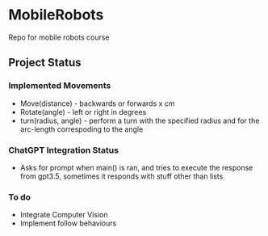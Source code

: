 # MobileRobots
Repo for mobile robots course


## Project Status

### Implemented Movements
- Move(distance) - backwards or forwards x cm
- Rotate(angle) - left or right in degrees
- turn(radius, angle) - perform a turn with the specified radius and for the arc-length correspoding to the angle

### ChatGPT Integration Status
- Asks for prompt when main() is ran, and tries to execute the response from gpt3.5, sometimes it responds with stuff other than lists

### To do
- Integrate Computer Vision
- Implement follow behaviours

